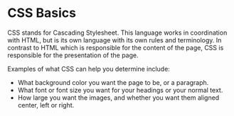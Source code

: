 # CSS Basics

CSS stands for Cascading Stylesheet. This language works in coordination with HTML, but is its own language with its own rules and terminology. In contrast to HTML which is responsible for the content of the page, CSS is responsible for the presentation of the page.

Examples of what CSS can help you determine include:

<ul> 
	<li> What background color you want the page to be, or a paragraph. </li>
	<li> What font or font size you want for your headings or your normal text. </li>
	<li> How large you want the images, and whether you want them aligned center, left or right. </li>
</ul>
